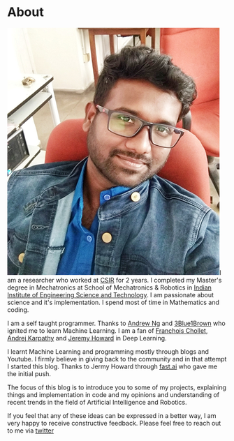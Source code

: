 # About

![photo](/images/photo.png)I am a researcher who worked at [CSIR](https://www.csir.res.in/) for 2 years. I completed my Master's degree in Mechatronics at School of Mechatronics & Robotics in [Indian Institute of Engineering Science and Technology](https://www.iiests.ac.in/). I am passionate about science and it's implementation. I spend most of time in Mathematics and coding.

I am a self taught programmer. Thanks to [Andrew Ng](https://www.coursera.org/instructor/andrewng) and [3Blue1Brown](https://www.youtube.com/c/3blue1brown) who ignited me to learn Machine Learning. I am a fan of [Franchois Chollet](https://twitter.com/fchollet),  [Andrej Karpathy](https://karpathy.ai/) and [Jeremy Howard](https://twitter.com/jeremyphoward) in Deep Learning. 

I learnt Machine Learning and programming mostly through blogs and Youtube. I firmly believe in giving back to the community and in that attempt I started this blog. Thanks to Jermy Howard through [fast.ai](https://www.fast.ai/) who gave me the initial push. 

The focus of this blog is to introduce you to some of my projects, explaining things and implementation in code and my opinions and understanding of recent trends in the field of Artificial Intelligence and Robotics. 

If you feel that any of these ideas can be expressed in a better way, I am very happy to receive constructive feedback. Please feel free to reach out to me via [twitter](https://twitter.com/manoj_io)

